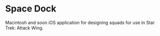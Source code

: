 Space Dock
=========

Macintosh and soon iOS application for designing squads for use in Star Trek: Attack Wing.
